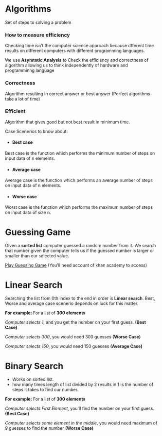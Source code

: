 # Algorithms

Set of steps to solving a problem

### How to measure efficiency

Checking time isn’t the computer science approach because dfferent time results on different computers with different programming languages.

We use **Asymtotic Analysis** to Check the efficiency and correctness of algorithm allowing us to think independently of hardware and programminng language

### Correctness
Algorithm resulting in correct answer or best answer (Perfect algorithms take a lot of time)
### Efficient
Algorithm that gives good but not best result in minimum time.

Case Scenerios to know about:

*	#### Best case

Best case is the function which performs the minimum number of steps on input data of n elements.
*	#### Average case

Average case is the function which performs an average number of steps on input data of n elements.
*	#### Worse case

Worst case is the function which performs the maximum number of steps on input data of size n. 

# Guessing Game

Given a **sorted list** computer guessed a random number from it.
We search that number given the computer tells us if the guessed number is larger or smaller than our selected value.

[Play Guessing Game](https://www.khanacademy.org/computing/computer-science/algorithms/intro-to-algorithms/a/a-guessing-game) (You'll need account of khan academy to access)

# Linear Search
Searching the list from 0th index to the end in order is **Linear search**.
Best, Worse and average case scenerio depends on luck for this matter.

**For example:** For a list of **300 elements**

*Computer selects 1*, and you get the number on your first guess. **(Best Case)**

*Computer selects 300*, you would need 300 guesses **(Worse Case)**

*Computer selects 150*, you would need 150 guesses **(Average Case)**
# Binary Search
* Works on sorted list.
* how many times length of list divided by 2 results in 1 is the number of steps it takes to find our number.

**For example:** For a list of **300 elements**

*Computer selects First Element*, you'll find the number on your first guess. **(Best Case)**

*Computer selects some element in the middle*, you would need maximum of 9 guesses to find the number **(Worse Case)**
